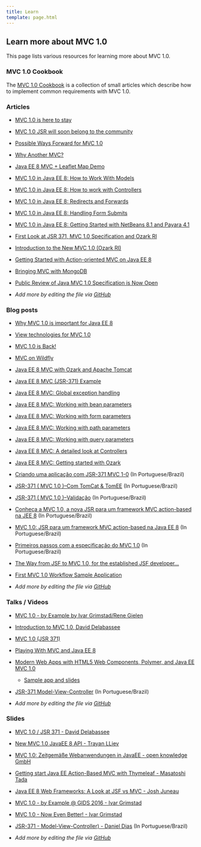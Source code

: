 ```yaml
---
title: Learn
template: page.html
---
```


## Learn more about MVC 1.0

This page lists various resources for learning more about MVC 1.0.

### MVC 1.0 Cookbook

The [MVC 1.0 Cookbook](/learn/cookbook/) is a collection of small articles
which describe how to implement common requirements with MVC 1.0.

### Articles

  * [MVC 1.0 is here to stay](https://jaxenter.com/mvc-1-0-lives-134803.html)
  * [MVC 1.0 JSR will soon belong to the community](https://jaxenter.com/mvc-given-to-community-131223.html)
  * [Possible Ways Forward for MVC 1.0](https://dzone.com/articles/possible-ways-forward-for-mvc-10)
  * [Why Another MVC?](http://www.oracle.com/technetwork/articles/java/mvc-2280472.html)
  * [Java EE 8 MVC + Leaflet Map Demo](https://dzone.com/articles/java-ee-8-mvc-leaflet-map-demo)
  * [MVC 1.0 in Java EE 8: How to Work With Models](https://dzone.com/articles/mvc-10-in-java-ee-8-how-to-work-with-models)
  * [MVC 1.0 in Java EE 8: How to work with Controllers](https://dzone.com/articles/mvc-10-in-java-ee-8-how-to-work-with-controllers)
  * [MVC 1.0 in Java EE 8: Redirects and Forwards](https://dzone.com/articles/mvc-10-in-java-ee-8-redirects-and-forwards-1)
  * [MVC 1.0 in Java EE 8: Handling Form Submits](https://dzone.com/articles/mvc-10-in-java-ee-8-handling-form-submits-2)
  * [MVC 1.0 in Java EE 8: Getting Started with NetBeans 8.1 and Payara 4.1](https://dzone.com/articles/mvc-10-in-java-ee-8-getting-started-with-netbeans)
  * [First Look at JSR 371, MVC 1.0 Specification and Ozark RI](https://www.voxxed.com/2015/03/first-look-at-jsr-371-mvc-1-0-specification-and-ozark-ri/)
  * [Introduction to the New MVC 1.0 (Ozark RI)](http://www.developer.com/java/ent/introduction-to-the-new-mvc-1.0-ozark-ri.html)
  * [Getting Started with Action-oriented MVC on Java EE 8](http://mrbool.com/getting-started-with-action-oriented-mvc-on-java-ee-8/34525)
  * [Bringing MVC with MongoDB](https://dzone.com/articles/bringing-mvc-with-mongodb)
  * [Public Review of Java MVC 1.0 Specification is Now Open](https://www.infoq.com/news/2018/01/mvc-1.0-public-review)
  
  * *Add more by editing the file via [GitHub](https://github.com/mvc-spec/www.mvc-spec.org/blob/master/learn/index.md)*

### Blog posts

  * [Why MVC 1.0 is important for Java EE 8](https://blog.kaltepoth.de/posts/2016/10/07/why-mvc-1-0-is-important-for-java-ee-8.html)
  * [View technologies for MVC 1.0](https://blog.kaltepoth.de/posts/2015/04/21/view-technologies-for-mvc-1-0.html)
  * [MVC 1.0 is Back!](http://www.agilejava.eu/2017/01/18/mvc-1-0-is-back/)
  * [MVC on Wildfly](https://medium.com/@Gregor_70338/mvc-on-wildfly-2b00548cd2b5)
  * [Java EE 8 MVC with Ozark and Apache Tomcat](http://vytas.io/blog/java/Java-EE-8-MVC-with-Ozark-and-Apache-Tomcat/)
  * [Java EE 8 MVC (JSR-371) Example](http://www.adam-bien.com/roller/abien/entry/java_ee_8_mvc_jsr)
  * [Java EE 8 MVC: Global exception handling](http://www.mscharhag.com/java-ee-mvc/global-exception-handling)
  * [Java EE 8 MVC: Working with bean parameters](http://www.mscharhag.com/java-ee-mvc/bean-parameters)
  * [Java EE 8 MVC: Working with form parameters](http://www.mscharhag.com/java-ee-mvc/form-parameters)
  * [Java EE 8 MVC: Working with path parameters](http://www.mscharhag.com/java-ee-mvc/path-parameters)
  * [Java EE 8 MVC: Working with query parameters](http://www.mscharhag.com/java-ee-mvc/query-parameters)
  * [Java EE 8 MVC: A detailed look at Controllers](http://www.mscharhag.com/java-ee-mvc/a-detailed-look-on-mvc-controllers)
  * [Java EE 8 MVC: Getting started with Ozark](http://www.mscharhag.com/java-ee-mvc/ozark-getting-started)
  * [Criando uma aplicação com JSR-371 MVC 1-0](https://danieldiasjava.wordpress.com/2017/01/25/criando-uma-aplicacao-com-jsr-371mvc-1-0/) (In Portuguese/Brazil)
  * [JSR-371 ( MVC 1.0 )–Com TomCat & TomEE](https://danieldiasjava.wordpress.com/2018/01/05/jsr-371-mvc-1-0-com-tomcat-tomee/) (In Portuguese/Brazil)
  * [JSR-371 ( MVC 1.0 )–Validação](https://danieldiasjava.wordpress.com/2018/01/05/jsr-371-mvc-1-0-validacao/) (In Portuguese/Brazil)
  * [Conheça a MVC 1.0, a nova JSR para um framework MVC action-based na JEE 8](http://www.rponte.com.br/2014/09/02/conheca-a-mvc-1-0-a-nova-jsr-para-um-framework-mvc-action-based-na-jee-8/) (In Portuguese/Brazil)
  * [MVC 1.0: JSR para um framework MVC action-based na Java EE 8](http://blog.triadworks.com.br/mvc-1-0-jsr-para-um-framework-mvc-action-based-na-java-ee-8) (In Portuguese/Brazil)
  * [Primeiros passos com a especificação do MVC 1.0](http://blog.caelum.com.br/primeiros-passos-do-mvc-1-0/) (In Portuguese/Brazil)
  * [The Way from JSF to MVC 1.0, for the established JSF developer...](https://ralph.blog.imixs.com/2018/04/27/the-way-from-jsf-to-mvc-1-0/)
  * [First MVC 1.0 Workflow Sample Application](http://blog.imixs.org/first-mvc-1-0-workflow-app/)

  * *Add more by editing the file via [GitHub](https://github.com/mvc-spec/www.mvc-spec.org/blob/master/learn/index.md)*

### Talks / Videos

  * [MVC 1.0 - by Example by Ivar Grimstad/Rene Gielen](https://www.youtube.com/watch?v=7YpZd742BDw)
  * [Introduction to MVC 1.0, David Delabassee](https://www.youtube.com/watch?v=xgjdaI8ZVL8)
  * [MVC 1.0 (JSR 371)](https://www.youtube.com/watch?v=zzwYqNHUrgs)
  * [Playing With MVC and Java EE 8](https://www.youtube.com/watch?v=jSrguLe20h0)
  * [Modern Web Apps with HTML5 Web Components, Polymer, and Java EE MVC 1.0](https://www.youtube.com/watch?v=xn_aKV36j30)
    * [Sample app and slides](https://github.com/kito99/polymer-javaee-mvc-todo)
  * [JSR-371 Model-View-Controller](https://www.youtube.com/watch?v=hRQ5E80ehdw) (In Portuguese/Brazil)
  
 
 * *Add more by editing the file via [GitHub](https://github.com/mvc-spec/www.mvc-spec.org/blob/master/src/learn/index.md)*

### Slides

  * [MVC 1.0 / JSR 371 - David Delabassee](https://pt.slideshare.net/delabassee/mvc-10-jsr-371)
  * [New MVC 1.0 JavaEE 8 API - Trayan LLiev](https://pt.slideshare.net/Trayan_Iliev/new-mvc-10-javaee-8-api)
  * [MVC 1.0: Zeitgemäße Webanwendungen in JavaEE - open knowledge GmbH ](https://pt.slideshare.net/_openknowledge/mvc-10-zeitgeme-webanwendungen-in-javaee)
  * [Getting start Java EE Action-Based MVC with Thymeleaf - Masatoshi Tada](https://pt.slideshare.net/masatoshitada7/getting-start-java-ee-actionbased-mvc-with-thymeleaf)
  * [Java EE 8 Web Frameworks: A Look at JSF vs MVC - Josh Juneau](https://pt.slideshare.net/javajuneau/java-ee-8-web-frameworks-a-look-at-jsf-vs-mvc)
  * [MVC 1.0 - by Example @ GIDS 2016 - Ivar Grimstad](https://speakerdeck.com/ivargrimstad/mvc-1-dot-0-by-example-at-gids-2016)
  * [MVC 1.0 - Now Even Better! - Ivar Grimstad](https://speakerdeck.com/ivargrimstad/mvc-1-dot-0-now-even-better-1)
  * [JSR-371 - Model-View-Controller) - Daniel Dias](https://docs.google.com/presentation/d/1e_y5QHXwA_3odELEeIS7p2Ni0EC1qF5f2CQ-vh1epoo) (In Portuguese/Brazil)
 
  * *Add more by editing the file via [GitHub](https://github.com/mvc-spec/www.mvc-spec.org/blob/master/src/learn/index.md)*
